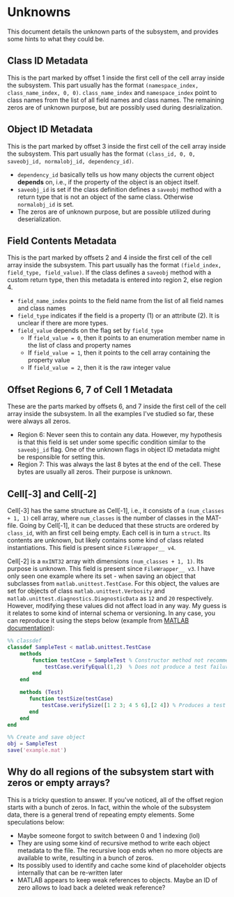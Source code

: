 # Unknowns

This document details the unknown parts of the subsystem, and provides some hints to what they could be.

## Class ID Metadata

This is the part marked by offset 1 inside the first cell of the cell array inside the subsystem. This part usually has the format `(namespace_index, class_name_index, 0, 0)`.
`class_name_index` and `namespace_index` point to class names from the list of all field names and class names. The remaining zeros are of unknown purpose, but are possibly used during desrialization.

## Object ID Metadata

This is the part marked by offset 3 inside the first cell of the cell array inside the subsystem. This part usually has the format `(class_id, 0, 0, saveobj_id, normalobj_id, dependency_id)`.

- `dependency_id` basically tells us how many objects the current object __depends__ on, i.e., if the property of the object is an object itself.
- `saveobj_id` is set if the class definition defines a `saveobj` method with a return type that is not an object of the same class. Otherwise `normalobj_id` is set.
- The zeros are of unknown purpose, but are possible utilized during deserialization.

## Field Contents Metadata

This is the part marked by offsets 2 and 4 inside the first cell of the cell array inside the subsystem. This part usually has the format `(field_index, field_type, field_value)`. If the class defines a `saveobj` method with a custom return type, then this metadata is entered into region 2, else region 4.

- `field_name_index` points to the field name from the list of all field names and class names
- `field_type` indicates if the field is a property (1) or an attribute (2). It is unclear if there are more types.
- `field_value` depends on the flag set by `field_type`
  - If `field_value = 0`, then it points to an enumeration member name in the list of class and property names
  - If `field_value = 1`, then it points to the cell array containing the property value
  - If `field_value = 2`, then it is the raw integer value

## Offset Regions 6, 7 of Cell 1 Metadata

These are the parts marked by offsets 6, and 7 inside the first cell of the cell array inside the subsystem. In all the examples I've studied so far, these were always all zeros.

- Region 6: Never seen this to contain any data. However, my hypothesis is that this field is set under some specific condition similar to the `saveobj_id` flag. One of the unknown flags in object ID metadata might be responsible for setting this.
- Region 7: This was always the last 8 bytes at the end of the cell. These bytes are usually all zeros. Their purpose is unknown.

## Cell[-3] and Cell[-2]

Cell[-3] has the same structure as Cell[-1], i.e., it consists of a `(num_classes + 1, 1)` cell array, where `num_classes` is the number of classes in the MAT-file. Going by Cell[-1], it can be deduced that these structs are ordered by `class_id`, with an first cell being empty. Each cell is in turn a `struct`. Its contents are unknown, but likely contains some kind of class related instantiations. This field is present since `FileWrapper__ v4`.

Cell[-2] is a `mxINT32` array with dimensions `(num_classes + 1, 1)`. Its purpose is unknown. This field is present since `FileWrapper__ v3`. I have only seen one example where its set - when saving an object that subclasses from `matlab.unittest.TestCase`. For this object, the values are set for objects of class `matlab.unittest.Verbosity` and `matlab.unittest.diagnostics.DiagnosticData` as `12` and `20` respectively. However, modifying these values did not affect load in any way. My guess is it relates to some kind of internal schema or versioning. In any case, you can reproduce it using the steps below (example from [MATLAB documentation](https://www.mathworks.com/help/matlab/ref/matlab.unittest.testcase-class.html)):

```MATLAB
%% classdef
classdef SampleTest < matlab.unittest.TestCase
    methods
        function testCase = SampleTest % Constructor method not recommended
            testCase.verifyEqual(1,2)  % Does not produce a test failure
        end
    end

    methods (Test)
       function testSize(testCase)
           testCase.verifySize([1 2 3; 4 5 6],[2 4]) % Produces a test failure
       end
    end
end

%% Create and save object
obj = SampleTest
save('example.mat')
```

## Why do all regions of the subsystem start with zeros or empty arrays?

This is a tricky question to answer. If you've noticed, all of the offset region starts with a bunch of zeros. In fact, within the whole of the subsystem data, there is a general trend of repeating empty elements. Some speculations below:

- Maybe someone forgot to switch between 0 and 1 indexing (lol)
- They are using some kind of recursive method to write each object metadata to the file. The recursive loop ends when no more objects are available to write, resulting in a bunch of zeros.
- Its possibly used to identify and cache some kind of placeholder objects internally that can be re-written later
- MATLAB appears to keep weak references to objects. Maybe an ID of zero allows to load back a deleted weak reference?
